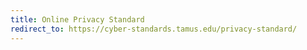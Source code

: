 ```yaml
---
title: Online Privacy Standard
redirect_to: https://cyber-standards.tamus.edu/privacy-standard/
---
```

